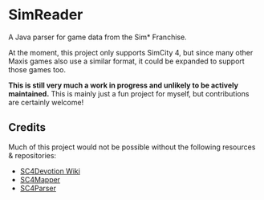 # SimReader

A Java parser for game data from the Sim* Franchise.

At the moment, this project only supports SimCity 4, but since many other Maxis games also use a similar format, it could be expanded to support those games too.

**This is still very much a work in progress and unlikely to be actively maintained.** This is mainly just a fun project for myself, but contributions are certainly welcome!

## Credits
Much of this project would not be possible without the following resources & repositories:
- [SC4Devotion Wiki](https://wiki.sc4devotion.com/)
- [SC4Mapper](https://github.com/wouanagaine/SC4Mapper-2013/)
- [SC4Parser](https://github.com/Killeroo/SC4Parser)
